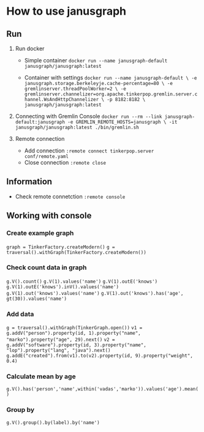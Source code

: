 # How to use janusgraph

## Run

1. Run docker

    * Simple container
    `docker run --name janusgraph-default janusgraph/janusgraph:latest`

    * Container with settings
    `docker run --name janusgraph-default \
        -e janusgraph.storage.berkeleyje.cache-percentage=80 \
        -e gremlinserver.threadPoolWorker=2 \
        -e gremlinserver.channelizer=org.apache.tinkerpop.gremlin.server.channel.WsAndHttpChannelizer \
        -p 8182:8182 \
        janusgraph/janusgraph:latest`

2. Connecting with Gremlin Console
`docker run --rm --link janusgraph-default:janusgraph -e GREMLIN_REMOTE_HOSTS=janusgraph \
    -it janusgraph/janusgraph:latest ./bin/gremlin.sh`

3. Remote connection

    * Add connection
    `:remote connect tinkerpop.server conf/remote.yaml`
    * Close connection
    `:remote close`

## Information

* Check remote connetction
`:remote console`

## Working with console

### Create example graph

`graph = TinkerFactory.createModern()`
`g = traversal().withGraph(TinkerFactory.createModern())`

### Check count data in graph

`g.V().count()`
`g.V(1).values('name')`
`g.V(1).outE('knows')`
`g.V(1).outE('knows').inV().values('name')`
`g.V(1).out('knows').values('name')`
`g.V(1).out('knows').has('age', gt(30)).values('name')`

### Add data

`g = traversal().withGraph(TinkerGraph.open())`
`v1 = g.addV("person").property(id, 1).property("name", "marko").property("age", 29).next()`
`v2 = g.addV("software").property(id, 3).property("name", "lop").property("lang", "java").next()`
`g.addE("created").from(v1).to(v2).property(id, 9).property("weight", 0.4)`

### Calculate mean by age

`g.V().has('person','name',within('vadas','marko')).values('age').mean()`

### Group by

`g.V().group().by(label).by('name')`
